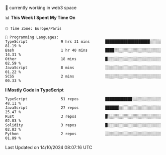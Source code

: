 🔭 currently working in web3 space

<!--START_SECTION:waka-->
📊 **This Week I Spent My Time On** 

```text
🕑︎ Time Zone: Europe/Paris

💬 Programming Languages: 
TypeScript               9 hrs 31 mins       ████████████████████░░░░░   81.19 % 
Bash                     1 hr 40 mins        ████░░░░░░░░░░░░░░░░░░░░░   14.31 % 
Other                    18 mins             █░░░░░░░░░░░░░░░░░░░░░░░░   02.59 % 
JavaScript               8 mins              ░░░░░░░░░░░░░░░░░░░░░░░░░   01.22 % 
SCSS                     2 mins              ░░░░░░░░░░░░░░░░░░░░░░░░░   00.33 % 
```

**I Mostly Code in TypeScript** 

```text
TypeScript               51 repos            ████████████░░░░░░░░░░░░░   48.11 % 
JavaScript               27 repos            ██████░░░░░░░░░░░░░░░░░░░   25.47 % 
Rust                     3 repos             █░░░░░░░░░░░░░░░░░░░░░░░░   02.83 % 
Solidity                 3 repos             █░░░░░░░░░░░░░░░░░░░░░░░░   02.83 % 
Python                   2 repos             ░░░░░░░░░░░░░░░░░░░░░░░░░   01.89 % 
```




 Last Updated on 14/10/2024 08:07:16 UTC
<!--END_SECTION:waka-->
